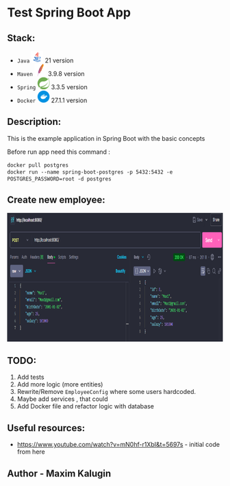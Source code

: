 # Test Spring Boot App

## Stack:
- `Java` <img src='images/icons8-java-48.png' alt='Java' width='28' height='28'> 21 version
- `Maven` <img src='images/icons8-maven.png' alt='Maven' width='28' height='28'> 3.9.8 version
- `Spring` <img src='images/spring_icon.png' alt='Spring' width='28' height='28'> 3.3.5 version
- `Docker` <img src='images/docker_icon.png' alt='Docker' width='28' height='28'> 27.1.1 version

## Description:
This is the example application in Spring Boot with the basic concepts

Before run app need this command :

````
docker pull postgres
docker run --name spring-boot-postgres -p 5432:5432 -e POSTGRES_PASSWORD=root -d postgres
````

## Create new employee:

<img src='images/spring_boot_example.png' alt='Request_post' width='800' height='300'>

## TODO:
1) Add tests
2) Add more logic (more entities)
3) Rewrite/Remove `EmployeeConfig` where some users hardcoded.
4) Maybe add services , that could 
5) Add Docker file and refactor logic with database

## Useful resources:
- https://www.youtube.com/watch?v=mN0hf-r1XbI&t=5697s - initial code from here

## Author - Maxim Kalugin